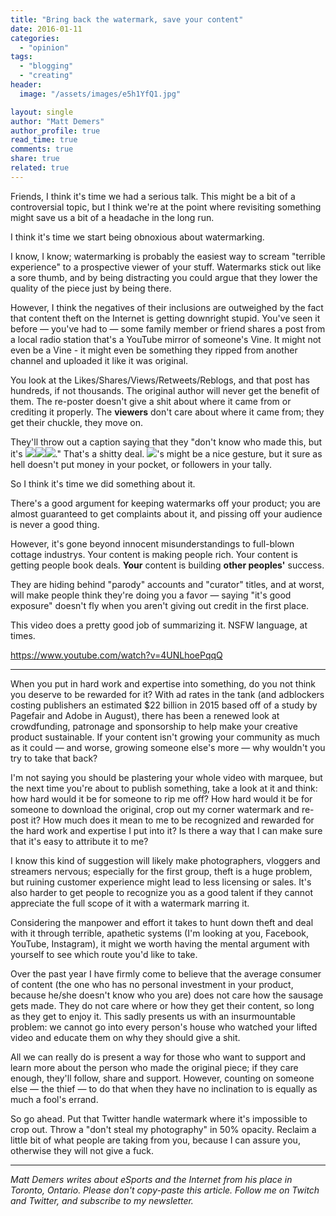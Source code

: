 ```yaml
---
title: "Bring back the watermark, save your content"
date: 2016-01-11
categories: 
  - "opinion"
tags: 
  - "blogging"
  - "creating"
header:
  image: "/assets/images/e5h1YfQ1.jpg"

layout: single
author: "Matt Demers"
author_profile: true
read_time: true
comments: true
share: true
related: true
---
```


Friends, I think it's time we had a serious talk. This might be a bit of a controversial topic, but I think we're at the point where revisiting something might save us a bit of a headache in the long run.

I think it's time we start being obnoxious about watermarking.

I know, I know; watermarking is probably the easiest way to scream "terrible experience" to a prospective viewer of your stuff. Watermarks stick out like a sore thumb, and by being distracting you could argue that they lower the quality of the piece just by being there.

However, I think the negatives of their inclusions are outweighed by the fact that content theft on the Internet is getting downright stupid. You've seen it before — you've had to — some family member or friend shares a post from a local radio station that's a YouTube mirror of someone's Vine. It might not even be a Vine - it might even be something they ripped from another channel and uploaded it like it was original.

You look at the Likes/Shares/Views/Retweets/Reblogs, and that post has hundreds, if not thousands. The original author will never get the benefit of them. The re-poster doesn't give a shit about where it came from or crediting it properly. The **viewers** don't care about where it came from; they get their chuckle, they move on.

They'll throw out a caption saying that they "don't know who made this, but it's ![](/assets/images/1f525.png?v5)![](/assets/images/1f525.png?v5)![](/assets/images/1f525.png?v5)." That's a shitty deal. ![](/assets/images/1f602.png?v5)'s might be a nice gesture, but it sure as hell doesn't put money in your pocket, or followers in your tally.

So I think it's time we did something about it.

There's a good argument for keeping watermarks off your product; you are almost guaranteed to get complaints about it, and pissing off your audience is never a good thing.

However, it's gone beyond innocent misunderstandings to full-blown cottage industrys. Your content is making people rich. Your content is getting people book deals. **Your** content is building **other peoples'** success.

They are hiding behind "parody" accounts and "curator" titles, and at worst, will make people think they're doing you a favor — saying "it's good exposure" doesn't fly when you aren't giving out credit in the first place.

This video does a pretty good job of summarizing it. NSFW language, at times.

https://www.youtube.com/watch?v=4UNLhoePqqQ

* * *

When you put in hard work and expertise into something, do you not think you deserve to be rewarded for it? With ad rates in the tank (and adblockers costing publishers an estimated $22 billion in 2015 based off of a study by Pagefair and Adobe in August), there has been a renewed look at crowdfunding, patronage and sponsorship to help make your creative product sustainable. If your content isn't growing your community as much as it could — and worse, growing someone else's more — why wouldn't you try to take that back?

I'm not saying you should be plastering your whole video with marquee, but the next time you're about to publish something, take a look at it and think: how hard would it be for someone to rip me off? How hard would it be for someone to download the original, crop out my corner watermark and re-post it? How much does it mean to me to be recognized and rewarded for the hard work and expertise I put into it? Is there a way that I can make sure that it's easy to attribute it to me?

I know this kind of suggestion will likely make photographers, vloggers and streamers nervous; especially for the first group, theft is a huge problem, but ruining customer experience might lead to less licensing or sales. It's also harder to get people to recognize you as a good talent if they cannot appreciate the full scope of it with a watermark marring it.

Considering the manpower and effort it takes to hunt down theft and deal with it through terrible, apathetic systems (I'm looking at you, Facebook, YouTube, Instagram), it might we worth having the mental argument with yourself to see which route you'd like to take.

Over the past year I have firmly come to believe that the average consumer of content (the one who has no personal investment in your product, because he/she doesn't know who you are) does not care how the sausage gets made. They do not care where or how they get their content, so long as they get to enjoy it. This sadly presents us with an insurmountable problem: we cannot go into every person's house who watched your lifted video and educate them on why they should give a shit.

All we can really do is present a way for those who want to support and learn more about the person who made the original piece; if they care enough, they'll follow, share and support. However, counting on someone else — the thief — to do that when they have no inclination to is equally as much a fool's errand.

So go ahead. Put that Twitter handle watermark where it's impossible to crop out. Throw a "don't steal my photography" in 50% opacity. Reclaim a little bit of what people are taking from you, because I can assure you, otherwise they will not give a fuck.

* * *

_Matt Demers writes about eSports and the Internet from his place in Toronto, Ontario. Please don't copy-paste this article. Follow me on Twitch and Twitter, and subscribe to my newsletter._
